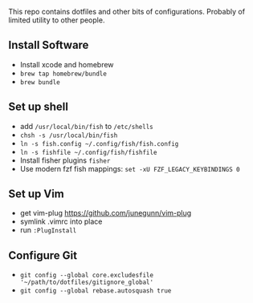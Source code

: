 This repo contains dotfiles and other bits of configurations.
Probably of limited utility to other people.

## Install Software
* Install xcode and homebrew
* `brew tap homebrew/bundle`
* `brew bundle`

## Set up shell
* add `/usr/local/bin/fish` to `/etc/shells`
* `chsh -s /usr/local/bin/fish`
* `ln -s fish.config ~/.config/fish/fish.config`
* `ln -s fishfile ~/.config/fish/fishfile`
* Install fisher plugins `fisher`
* Use modern fzf fish mappings: `set -xU FZF_LEGACY_KEYBINDINGS 0`

## Set up Vim
* get vim-plug https://github.com/junegunn/vim-plug
* symlink .vimrc into place
* run `:PlugInstall`

## Configure Git
* `git config --global core.excludesfile '~/path/to/dotfiles/gitignore_global'`
* `git config --global rebase.autosquash true`
